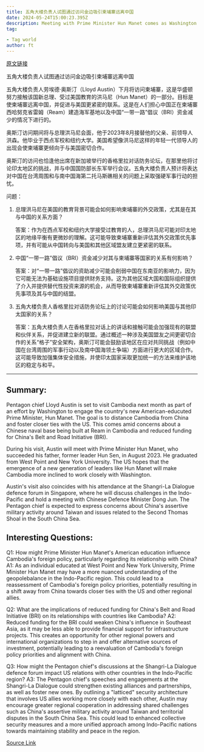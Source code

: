 ```yaml
---
title: 五角大楼负责人试图通过访问金边吸引柬埔寨远离中国
date: 2024-05-24T15:00:23.395Z
description: Meeting with Prime Minister Hun Manet comes as Washington hopes US-educated leader will distance country from Beijing
tag: 

- Tag world
author: ft
---
```


[原文链接](https://ft.com/content/428ca6d5-65b0-457f-aa32-fb75c4033de8)

五角大楼负责人试图通过访问金边吸引柬埔寨远离中国

五角大楼负责人劳埃德·奥斯汀（Lloyd Austin）下月将访问柬埔寨，这是华盛顿努力接触该国新总理、受过美国教育的洪马尼（Hun Manet）的一部分。目标是使柬埔寨远离中国，并促进与美国更紧密的联系。这是在人们担心中国正在柬埔寨西哈努克省雷姆（Ream）建造海军基地以及中国“一带一路”倡议（BRI）资金减少的情况下进行的。

奥斯汀访问期间将与总理洪马尼会面，他于2023年8月接替他的父亲、前领导人洪森。他毕业于西点军校和纽约大学。美国希望像洪马尼这样的年轻一代领导人的出现会使柬埔寨更倾向于与美国密切合作。

奥斯汀的访问也恰逢他出席在新加坡举行的香格里拉对话防务论坛，在那里他将讨论印太地区的挑战，并与中国国防部长东军举行会议。五角大楼负责人预计将表达对中国在台湾周围和与南中国海第二托马斯礁相关的问题上采取强硬军事行动的担忧。

问题：

1. 总理洪马尼在美国的教育背景可能会如何影响柬埔寨的外交政策，尤其是在其与中国的关系方面？

   答案：作为在西点军校和纽约大学接受过教育的人，总理洪马尼可能对印太地区的地缘平衡有更微妙的理解。这可能导致柬埔寨重新评估其外交政策优先事项，并有可能从中国转向与美国和其他区域盟友建立更紧密的联系。

2. 中国“一带一路”倡议（BRI）资金减少对其与柬埔寨等国家的关系有何影响？

   答案：对“一带一路”倡议的资助减少可能会削弱中国在东南亚的影响力，因为它可能无法为基础设施项目提供财务支持。这为其他区域大国和国际组织提供了介入并提供替代性投资来源的机会，从而导致柬埔寨重新评估其外交政策优先事项及其与中国的结盟。

3. 五角大楼负责人香格里拉对话防务论坛上的讨论可能会如何影响美国与其他印太国家的关系？

   答案：五角大楼负责人在香格里拉对话上的讲话和接触可能会加强现有的联盟和伙伴关系，并促进建立新的联盟。通过概述一种涉及美国盟友之间更密切合作的关系“格子”安全架构，奥斯汀可能会鼓励该地区在应对共同挑战（例如中国在台湾周围的军事行动以及南中国海领土争端）方面进行更大的区域合作。这可能导致加强集体安全措施，并使印太国家采取更加统一的方法来维护该地区的稳定与和平。

---

## Summary:
Pentagon chief Lloyd Austin is set to visit Cambodia next month as part of an effort by Washington to engage the country's new American-educuted Prime Minister, Hun Manet. The goal is to distance Cambodia from China and foster closer ties with the US. This comes amid concerns about a Chinese naval base being built at Ream in Cambodia and reduced funding for China's Belt and Road Initiative (BRI).

During his visit, Austin will meet with Prime Minister Hun Manet, who succeeded his father, former leader Hun Sen, in August 2023. He graduated from West Point and New York University. The US hopes that the emergence of a new generation of leaders like Hun Manet will make Cambodia more inclined to work closely with Washington.

Austin's visit also coincides with his attendance at the Shangri-La Dialogue defence forum in Singapore, where he will discuss challenges in the Indo-Pacific and hold a meeting with Chinese Defence Minister Dong Jun. The Pentagon chief is expected to express concerns about China's assertive military activity around Taiwan and issues related to the Second Thomas Shoal in the South China Sea.

## Interesting Questions:
Q1: How might Prime Minister Hun Manet's American education influence Cambodia's foreign policy, particularly regarding its relationship with China?
A1: As an individual educated at West Point and New York University, Prime Minister Hun Manet may have a more nuanced understanding of the geopolebalance in the Indo-Pacific region. This could lead to a reassessment of Cambodia's foreign policy priorities, potentially resulting in a shift away from China towards closer ties with the US and other regional allies.

Q2: What are the implications of reduced funding for China's Belt and Road Initiative (BRI) on its relationships with countries like Cambodia?
A2: Reduced funding for the BRI could weaken China's influence in Southeast Asia, as it may be less able to provide financial support for infrastructure projects. This creates an opportunity for other regional powers and international organizations to step in and offer alternative sources of investment, potentially leading to a reevaluation of Cambodia's foreign policy priorities and alignment with China.

Q3: How might the Pentagon chief's discussions at the Shangri-La Dialogue defence forum impact US relations with other countries in the Indo-Pacific region?
A3: The Pentagon chief's speeches and engagements at the Shangri-La Dialogue could strengthen existing alliances and partnerships, as well as foster new ones. By outlining a "latticed" security architecture that involves US allies working more closely with each other, Austin may encourage greater regional cooperation in addressing shared challenges such as China's assertive military activity around Taiwan and territorial disputes in the South China Sea. This could lead to enhanced collective security measures and a more unified approach among Indo-Pacific nations towards maintaining stability and peace in the region.

[Source Link](https://ft.com/content/428ca6d5-65b0-457f-aa32-fb75c4033de8)


